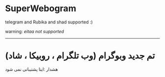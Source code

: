 # SuperWebogram
telegram and Rubika and shad supported :)

warning: *eitaa not supported*

---

# تم جدید وبوگرام (وب تلگرام ، روبیکا ، شاد)

هشدار :ایتا پشتیبانی نمی شود
